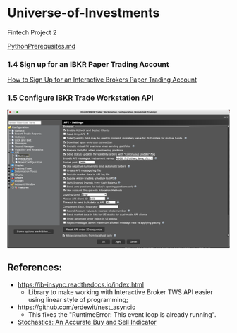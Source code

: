 # Universe-of-Investments
Fintech Project 2


[PythonPrerequsites.md](PythonPrerequsites.md)

### 1.4 Sign up for an IBKR Paper Trading Account
[How to Sign Up for an Interactive Brokers Paper Trading Account](https://algotrading101.com/learn/interactive-brokers-paper-trading-demo/)



### 1.5 Configure IBKR Trade Workstation API
![IBKR TWS - Global Configration - API Settings](Images/IBKR-TWS-GlobalConfiguration-API-Settings.png)





## References:

- https://ib-insync.readthedocs.io/index.html
  - Library to make working with Interactive Broker TWS API easier using linear style of programming;
- https://github.com/erdewit/nest_asyncio
  - This fixes the "RuntimeError: This event loop is already running".
- [Stochastics: An Accurate Buy and Sell Indicator](https://www.investopedia.com/articles/technical/073001.asp)

